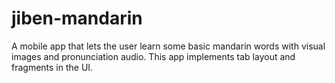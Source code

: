 # jiben-mandarin

A mobile app that lets the user learn some basic mandarin words with visual images and pronunciation audio. This app implements tab layout and fragments in the UI.

